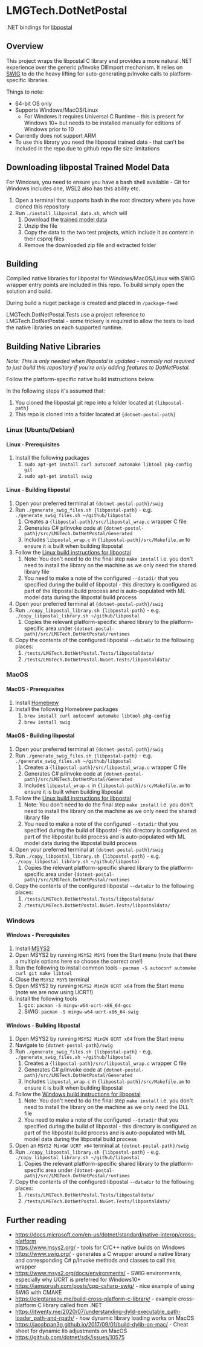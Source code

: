 # LMGTech.DotNetPostal

.NET bindings for [libpostal](https://github.com/openvenues/libpostal)

## Overview

This project wraps the libpostal C library and provides a more natural .NET experience over the generic p/Invoke DllImport mechanism. It relies on [SWIG](https://www.swig.org) to do the heavy lifting for auto-generating p/Invoke calls to platform-specific libraries.

Things to note:

* 64-bit OS only
* Supports Windows/MacOS/Linux
  * For Windows it requires Universal C Runtime - this is present for Windows 10+ but needs to be installed manually for editions of Windows prior to 10
* Currently does not support ARM
* To use this library you need the libpostal trained data - that can't be included in the repo due to github repo file size limitations

## Downloading libpostal Trained Model Data

For Windows, you need to ensure you have a bash shell available - Git for Windows includes one, WSL2 also has this ability etc.

1. Open a terminal that supports bash in the root directory where you have cloned this repository
2. Run `./install_libpostal_data.sh`, which will
   1. Download the [trained model data](https://github.com/loanmarket/dotnet-postal/releases/download/dotnet-postal-data-v1.0.0/libpostaldata.zip)
   2. Unzip the file
   3. Copy the data to the two test projects, which include it as content in their csproj files
   4. Remove the downloaded zip file and extracted folder

## Building

Compiled native libraries for libpostal for Windows/MacOS/Linux with SWIG wrapper entry points are included in this repo. To build simply open the solution and build.

During build a nuget package is created and placed in `/package-feed`

LMGTech.DotNetPostal.Tests use a project reference to LMGTech.DotNetPostal - some trickery is required to allow the tests to load the native libraries on each supported runtime.

## Building Native Libraries

_Note: This is only needed when libpostal is updated - normally not required to just build this repository if you're only adding features to DotNetPostal._

Follow the platform-specific native build instructions below.

In the following steps it's assumed that:

1. You cloned the libpostal git repo into a folder located at `{libpostal-path}`
2. This repo is cloned into a folder located at `{dotnet-postal-path}`

### Linux (Ubuntu/Debian)

#### Linux - Prerequisites

1. Install the following packages
   1. `sudo apt-get install curl autoconf automake libtool pkg-config git`
   2. `sudo apt-get install swig`

#### Linux - Building libpostal

1. Open your preferred terminal at `{dotnet-postal-path}/swig`
2. Run `./generate_swig_files.sh {libpostal-path}` - e.g. `./generate_swig_files.sh ~/github/libpostal`
   1. Creates a `{libpostal-path}/src/libpostal_wrap.c` wrapper C file
   2. Generates C# p/Invoke code at `{dotnet-postal-path}/src/LMGTech.DotNetPostal/Generated`
   3. Includes `libpostal_wrap.c` in `{libpostal-path}/src/Makefile.am` to ensure it is built when building libpostal
3. Follow the [Linux build instructions for libpostal](https://github.com/openvenues/libpostal#installation-maclinux)
    1. Note: You don't need to do the final step `make install` i.e. you don't need to install the library on the machine as we only need the shared library file
    2. You need to make a note of the configured `--datadir` that you specified during the build of libpostal - this directory is configured as part of the libpostal build process and is auto-populated with ML model data during the libpostal build process
4. Open your preferred terminal at `{dotnet-postal-path}/swig`
5. Run `./copy_libpostal_library.sh {libpostal-path}` - e.g. `./copy_libpostal_library.sh ~/github/libpostal`
   1. Copies the relevant platform-specific shared library to the platform-specific area under `{dotnet-postal-path}/src/LMGTech.DotNetPostal/runtimes`
6. Copy the contents of the configured libpostal `--datadir` to the following places:
   1. `/tests/LMGTech.DotNetPostal.Tests/libpostaldata/`
   2. `/tests/LMGTech.DotNetPostal.NuGet.Tests/libpostaldata/`

### MacOS

#### MacOS - Prerequisites

1. Install [Homebrew](https://brew.sh/)
2. Install the following Homebrew packages
   1. `brew install curl autoconf automake libtool pkg-config`
   2. `brew install swig`

#### MacOS - Building libpostal

1. Open your preferred terminal at `{dotnet-postal-path}/swig`
2. Run `./generate_swig_files.sh {libpostal-path}` - e.g. `./generate_swig_files.sh ~/github/libpostal`
   1. Creates a `{libpostal-path}/src/libpostal_wrap.c` wrapper C file
   2. Generates C# p/Invoke code at `{dotnet-postal-path}/src/LMGTech.DotNetPostal/Generated`
   3. Includes `libpostal_wrap.c` in `{libpostal-path}/src/Makefile.am` to ensure it is built when building libpostal
3. Follow the [Linux build instructions for libpostal](https://github.com/openvenues/libpostal#installation-maclinux)
    1. Note: You don't need to do the final step `make install` i.e. you don't need to install the library on the machine as we only need the shared library file
    2. You need to make a note of the configured `--datadir` that you specified during the build of libpostal - this directory is configured as part of the libpostal build process and is auto-populated with ML model data during the libpostal build process
4. Open your preferred terminal at `{dotnet-postal-path}/swig`
5. Run `./copy_libpostal_library.sh {libpostal-path}` - e.g. `./copy_libpostal_library.sh ~/github/libpostal`
   1. Copies the relevant platform-specific shared library to the platform-specific area under `{dotnet-postal-path}/src/LMGTech.DotNetPostal/runtimes`
6. Copy the contents of the configured libpostal `--datadir` to the following places:
   1. `/tests/LMGTech.DotNetPostal.Tests/libpostaldata/`
   2. `/tests/LMGTech.DotNetPostal.NuGet.Tests/libpostaldata/`

### Windows

#### Windows - Prerequisites

1. Install [MSYS2](https://www.msys2.org/)
2. Open MSYS2 by running `MSYS2 MSYS` from the Start menu (note that there a multiple options here so choose the correct one!)
3. Run the following to install common tools - `pacman -S autoconf automake curl git make libtool`
4. Close the `MSYS2 MSYS` terminal
5. Open MSYS2 by running `MSYS2 MinGW UCRT x64` from the Start menu (note we are now using UCRT!)
6. Install the following tools
    1. gcc: `pacman -S mingw-w64-ucrt-x86_64-gcc`
    2. SWIG: `pacman -S mingw-w64-ucrt-x86_64-swig`

#### Windows - Building libpostal

1. Open MSYS2 by running `MSYS2 MinGW UCRT x64` from the Start menu
2. Navigate to `{dotnet-postal-path}/swig`
3. Run `./generate_swig_files.sh {libpostal-path}` - e.g. `./generate_swig_files.sh ~/github/libpostal`
   1. Creates a `{libpostal-path}/src/libpostal_wrap.c` wrapper C file
   2. Generates C# p/Invoke code at `{dotnet-postal-path}/src/LMGTech.DotNetPostal/Generated`
   3. Includes `libpostal_wrap.c` in `{libpostal-path}/src/Makefile.am` to ensure it is built when building libpostal
4. Follow the [Windows build instructions for libpostal](https://github.com/openvenues/libpostal#installation-windows)
    1. Note: You don't need to do the final step `make install` i.e. you don't need to install the library on the machine as we only need the DLL file
    2. You need to make a note of the configured `--datadir` that you specified during the build of libpostal - this directory is configured as part of the libpostal build process and is auto-populated with ML model data during the libpostal build process
5. Open an `MSYS2 MinGW UCRT x64` terminal at `{dotnet-postal-path}/swig`
6. Run `./copy_libpostal_library.sh {libpostal-path}` - e.g. `./copy_libpostal_library.sh ~/github/libpostal`
   1. Copies the relevant platform-specific shared library to the platform-specific area under `{dotnet-postal-path}/src/LMGTech.DotNetPostal/runtimes`
7. Copy the contents of the configured libpostal `--datadir` to the following places:
   1. `/tests/LMGTech.DotNetPostal.Tests/libpostaldata/`
   2. `/tests/LMGTech.DotNetPostal.NuGet.Tests/libpostaldata/`

## Further reading

* https://docs.microsoft.com/en-us/dotnet/standard/native-interop/cross-platform
* https://www.msys2.org/ - tools for C/C++ native builds on Windows
* https://www.swig.org/ - generates a C wrapper around a native library and corresponding C# p/Invoke methods and classes to call this wrapper
* https://www.msys2.org/docs/environments/ - SWIG environments, especially why UCRT is preferred for Windows10+
* https://iamsorush.com/posts/cpp-csharp-swig/ - nice example of using SWIG with CMAKE
* https://olegtarasov.me/build-cross-platform-c-library/ - example cross-platform C library called from .NET
* https://itwenty.me/2020/07/understanding-dyld-executable_path-loader_path-and-rpath/ - how dynamic library loading works on MacOS
* https://jacobpan3g.github.io/2017/09/01/build-dylib-on-mac/ - Cheat sheet for dynamic lib adjustments on MacOS
* https://github.com/dotnet/sdk/issues/10575
